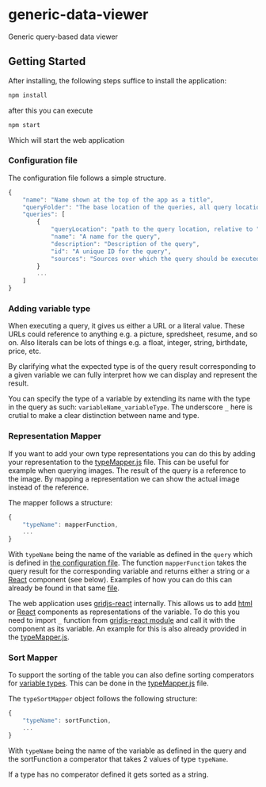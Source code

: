 # generic-data-viewer
Generic query-based data viewer


## Getting Started 

After installing, the following steps suffice to install the application:

```bash
npm install 
```

after this you can execute

```bash
npm start
```

Which will start the web application

### Configuration file 

The configuration file follows a simple structure. 

```js
{
    "name": "Name shown at the top of the app as a title",
    "queryFolder": "The base location of the queries, all query locations will start from this folder",
    "queries": [
        {
            "queryLocation": "path to the query location, relative to "queryFolder"",
            "name": "A name for the query",
            "description": "Description of the query",
            "id": "A unique ID for the query",
            "sources": "Sources over which the query should be executed"
        }
        ...
    ]
}
```

### Adding variable type

When executing a query, it gives us either a URL or a literal value. These URLs could reference to anything e.g. a picture, spredsheet, resume, and so on.
Also literals can be lots of things e.g. a float, integer, string, birthdate, price, etc.  

By clarifying what the expected type is of the query result corresponding to a given variable we can fully interpret how we can display and represent the result. 

You can specify the type of a variable by extending its name with the type in the query as such: ```variableName_variableType```.
The underscore ```_``` here is crutial to make a clear distinction between name and type. 

### Representation Mapper 

If you want to add your own type representations you can do this by adding your representation to the [typeMapper.js](./src/typeMapper.js) file. 
This can be useful for example when querying images.
The result of the query is a reference to the image.
By mapping a representation we can show the actual image instead of the reference. 

The mapper follows a structure:

```js
{
    "typeName": mapperFunction,
    ... 
}
```

With ```typeName``` being the name of the variable as defined in the ```query``` which is defined in [the configuration file](#configuration-file). 
The function ```mapperFunction``` takes the query result for the corresponding variable and returns either a string or a [React](https://react.dev/) component (see below).
Examples of how you can do this can already be found in that same [file](./src/typeMapper.js). 

The web application uses [gridjs-react](https://gridjs.io/docs/integrations/react) internally.
This allows us to add [html](https://nl.wikipedia.org/wiki/HyperText_Markup_Language) or [React](https://react.dev/) components as representations of the variable.
To do this you need to import ```_``` function from [gridjs-react module](https://www.npmjs.com/package/gridjs-react) and call it with the component as its variable.
An example for this is also already provided in the [typeMapper.js](./src/typeMapper.js).

### Sort Mapper

To support the sorting of the table you can also define sorting comperators for [variable types](#adding-variable-type).
This can be done in the [typeMapper.js](./src/typeMapper.js) file. 

The ```typeSortMapper``` object follows the following structure: 

```js
{
    "typeName": sortFunction,
    ... 
}
```

With ```typeName``` being the name of the variable as defined in the query and the sortFunction a comperator that takes 2 values of type ```typeName```. 

If a type has no comperator defined it gets sorted as a string. 